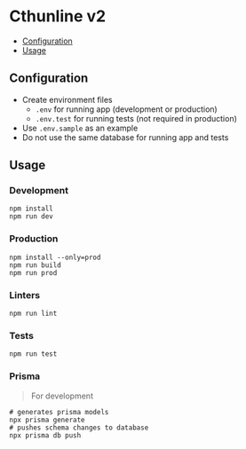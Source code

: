 # Cthunline v2

* [Configuration](#configuration)
* [Usage](#usage)

## Configuration

* Create environment files
  * `.env` for running app (development or production)
  * `.env.test` for running tests (not required in production)
* Use `.env.sample` as an example
* Do not use the same database for running app and tests

## Usage

### Development

```shell
npm install
npm run dev
```

### Production

```shell
npm install --only=prod
npm run build
npm run prod
```

### Linters

```shell
npm run lint
```

### Tests

```shell
npm run test
```

### Prisma

> For development

```shell
# generates prisma models
npx prisma generate
# pushes schema changes to database
npx prisma db push
```

